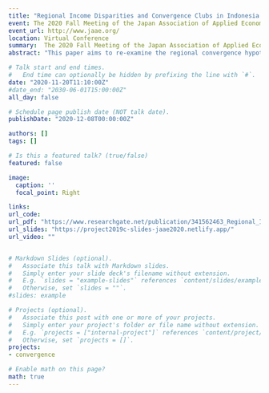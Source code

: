 ```yaml
---
title: "Regional Income Disparities and Convergence Clubs in Indonesia: New District-Level Evidence"
event: The 2020 Fall Meeting of the Japan Association of Applied Economics
event_url: http://www.jaae.org/
location: Virtual Conference
summary:  The 2020 Fall Meeting of the Japan Association of Applied Economics (JAAE)
abstract: "This paper aims to re-examine the regional convergence hypothesis on income in Indonesia over the 2000-2017 period. By applying a non-linear dynamic factor model, this paper tests the club convergence hypothesis using a novel dataset of income at the district level. The results show significant five convergence clubs in Indonesian districts’ income dynamics, implying the persistence of income disparity problems across districts even after implementing the decentralization policy. The subsequent analysis reveals two appealing features regarding the convergence clubs. First, districts belonging to the same province tend to be in the same club, and second, districts with specific characteristics (i.e., big cities or natural resources-rich regions) dominate the highest income club. Overall, our findings suggest some insightful policy implications, including the importance of differentiated development policies across convergence clubs and inter-provincial development strategies."

# Talk start and end times.
#   End time can optionally be hidden by prefixing the line with `#`.
date: "2020-11-20T11:10:00Z"
#date_end: "2030-06-01T15:00:00Z"
all_day: false

# Schedule page publish date (NOT talk date).
publishDate: "2020-12-08T00:00:00Z"

authors: []
tags: []

# Is this a featured talk? (true/false)
featured: false

image:
  caption: ''
  focal_point: Right

links:
url_code: 
url_pdf: "https://www.researchgate.net/publication/341562463_Regional_Income_Disparities_and_Convergence_Clubs_in_Indonesia_New_District-Level_Evidence_2000-2017"
url_slides: "https://project2019c-slides-jaae2020.netlify.app/"
url_video: ""


# Markdown Slides (optional).
#   Associate this talk with Markdown slides.
#   Simply enter your slide deck's filename without extension.
#   E.g. `slides = "example-slides"` references `content/slides/example-slides.md`.
#   Otherwise, set `slides = ""`.
#slides: example

# Projects (optional).
#   Associate this post with one or more of your projects.
#   Simply enter your project's folder or file name without extension.
#   E.g. `projects = ["internal-project"]` references `content/project/deep-learning/index.md`.
#   Otherwise, set `projects = []`.
projects:
- convergence

# Enable math on this page?
math: true
---
```

